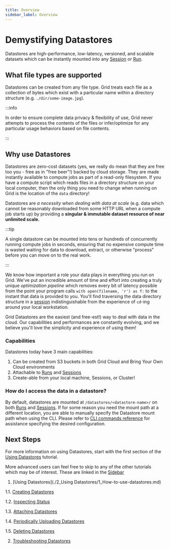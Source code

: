 ```yaml
---
title: Overview
sidebar_label: Overview
---
```

# Demystifying Datastores

Datastores are high-performance, low-latency, versioned, and scalable datasets which can
be instantly mounted into any [Session](../../features/sessions/README.md) or
[Run](../../features/runs/1_README.md).

## What file types are supported

Datastores can be created from any file type. Grid treats each file as a collection of
bytes which exist with a particular name within a directory structure (e.g.
`./dir/some-image.jpg`). 

:::info

In order to ensure complete data privacy & flexibility of use, Grid never attempts to
process the contents of the files or infer/optimize for any particular usage behaviors based
on file contents. 

:::

## Why use Datastores

Datastores are zero-cost datasets (yes, we really do mean that they are free too you -
free as in "free beer"!) backed by cloud storage. They are made instantly available to
compute jobs as part of a read-only filesystem. If you have a compute script which reads
files in a directory structure on your local computer, then the only thing you need to
change when running on Grid is the location of the `data` directory! 

Datastores are *a necessity when dealing with data at scale* (e.g. data which cannot be
reasonably downloaded from some HTTP URL when a compute job starts up) by providing a
**singular & immutable dataset resource of near unlimited scale.** 

:::tip

A single datastore can be mounted into tens or hundreds of concurrently running compute
jobs in seconds, ensuring that no expensive compute time is wasted waiting for data to
download, extract, or otherwise "process" before you can move on to the real work. 

:::

We know how important a role your data plays in everything you run on Grid. We've put an
incredible amount of time and effort into creating a truly unique *optimization pipeline*
which removes every bit of latency possible from the point your program calls `with
open(filename, 'r') as f:` to the instant that data is provided to you. You'll find
traversing the data directory structure in a [session](../../features/sessions/README.md)
indistinguishable from the experience of `cd`-ing around your local workstation.

Grid Datastores are the easiest (and free-est!) way to deal with data in the cloud. Our
capabilities and performances are constantly evolving, and we believe you'll love the
simplicity and experience of using them! 


### Capabilities

Datastores today have 3 main capabilities:

1. Can be created from S3 buckets in both Grid Cloud and Bring Your Own Cloud
   environments
2. Attachable to [Runs](../../features/runs/1_README.md) and 
   [Sessions](../../features/sessions/README.md)
3. Create-able from your local machine, Sessions, or Cluster!

### How do I access the data in a datastore? 

By default, datastores are mounted at `/datastores/<datastore-name>/` on both 
[Runs](../../features/runs/1_README.md) and [Sessions](../../features/sessions/README.md).
If for some reason you need the mount path at a different location, you are able to
manually specify the Datastore mount path when using the CLI. Please refer to 
[CLI commands reference](../../cli.md) for assistance specifying the desired configuration. 

## Next Steps


For more information on using Datastores, start with the first section of the 
[Using Datastores](./2_Using%20Datastores/1_README.md) tutorial. 

More advanced users can feel free to skip to any of the other tutorials which may be of
interest. These are linked in the [Sidebar](./2_Using%20Datastores/1_README.md)

1. [Using Datastores](./2_Using Datastores/1_How-to-use-datastores.md)

  1.1. [Creating Datastores](./2_Using%20Datastores/2_creating-datastores.md)  

  1.2. [Inspecting Status](./2_Using%20Datastores/3_inspecting_status.md)

  1.3. [Attaching Datastores](./2_Using%20Datastores/4_attaching-datastores.md)  

  1.4. [Periodically Uploading Datastores](./2_Using%20Datastores/5_periodically-uploading-datastores.md)
  
  1.5. [Deleting Datastores](./2_Using%20Datastores/6_deleting-datastores.md)

2. [Troubleshooting Datastores](./3_faq.md)
